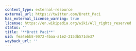 ```yaml
---
content_type: external-resource
external_url: https://twitter.com/Brett_Paci
has_external_license_warning: true
license: https://en.wikipedia.org/wiki/All_rights_reserved
status: ''
title: '**Brett Paci**'
uid: fea4ebb8-9072-4baa-a1e2-215db571de37
wayback_url: ''
---
```

